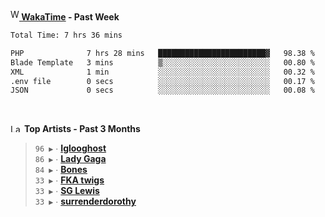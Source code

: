 <img src="https://github.com/dxnter/dxnter/assets/17434202/67b21fa4-d36d-46f9-9dec-f23d976b00ef" alt="WakaTime Logo" width="14" height="18"/><a href="https://wakatime.com/@dxnter" target="_blank"><strong> WakaTime</strong></a><strong> - Past Week</strong>

<!--START_SECTION:waka-->

```txt
Total Time: 7 hrs 36 mins

PHP              7 hrs 28 mins   ████████████████████████▓   98.38 %
Blade Template   3 mins          ▒░░░░░░░░░░░░░░░░░░░░░░░░   00.80 %
XML              1 min           ░░░░░░░░░░░░░░░░░░░░░░░░░   00.32 %
.env file        0 secs          ░░░░░░░░░░░░░░░░░░░░░░░░░   00.17 %
JSON             0 secs          ░░░░░░░░░░░░░░░░░░░░░░░░░   00.08 %
```

<!--END_SECTION:waka-->

<br/>

<!--START_LASTFM_ARTISTS:{"period": "3month", "rows": 6}-->
<a href="https://last.fm" target="_blank"><img src="https://user-images.githubusercontent.com/17434202/215290617-e793598d-d7c9-428f-9975-156db1ba89cc.svg" alt="Last.fm Logo" width="18" height="13"/></a> **Top Artists - Past 3 Months**

> `96 ▶️` ∙ **[Iglooghost](https://www.last.fm/music/Iglooghost)**<br/>
> `86 ▶️` ∙ **[Lady Gaga](https://www.last.fm/music/Lady+Gaga)**<br/>
> `84 ▶️` ∙ **[Bones](https://www.last.fm/music/Bones)**<br/>
> `33 ▶️` ∙ **[FKA twigs](https://www.last.fm/music/FKA+twigs)**<br/>
> `33 ▶️` ∙ **[SG Lewis](https://www.last.fm/music/SG+Lewis)**<br/>
> `33 ▶️` ∙ **[surrenderdorothy](https://www.last.fm/music/surrenderdorothy)**<br/>
<!--END_LASTFM_ARTISTS-->
